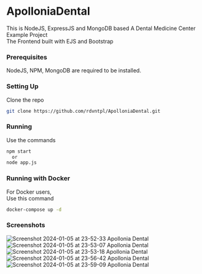 # ApolloniaDental
This is NodeJS, ExpressJS and MongoDB based A Dental Medicine Center Example Project </br>
The Frontend built with EJS and Bootstrap

### Prerequisites
NodeJS, NPM, MongoDB are required to be installed.

### Setting Up
Clone the repo
   ```sh
   git clone https://github.com/rdvntpl/ApolloniaDental.git
   ```

### Running
Use the commands
   ```sh
   npm start
     or
   node app.js
   ```

### Running with Docker
For Docker users,</br>
Use this command
   ```sh
   docker-compose up -d
   ```

### Screenshots

![Screenshot 2024-01-05 at 23-52-33 Apollonia Dental](https://github.com/rdvntpl/ApolloniaDental/assets/15113737/e1764d87-f1d2-4a37-a65e-027f34bf849b)
![Screenshot 2024-01-05 at 23-53-07 Apollonia Dental](https://github.com/rdvntpl/ApolloniaDental/assets/15113737/145d3837-dd89-49b1-93bc-3eacbbacfc38)
![Screenshot 2024-01-05 at 23-53-18 Apollonia Dental](https://github.com/rdvntpl/ApolloniaDental/assets/15113737/10a652e9-72e4-4c82-b4af-dfa2b8d68e03)
![Screenshot 2024-01-05 at 23-56-42 Apollonia Dental](https://github.com/rdvntpl/ApolloniaDental/assets/15113737/bb53f49f-6de1-48ff-9ac0-80fc20688407)
![Screenshot 2024-01-05 at 23-59-09 Apollonia Dental](https://github.com/rdvntpl/ApolloniaDental/assets/15113737/5a34c045-71c7-42ee-b44c-b1d7392dbe5a)
